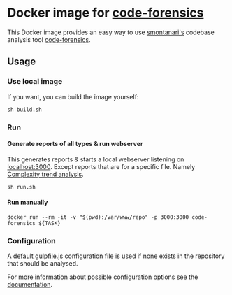 # Docker image for [code-forensics](https://github.com/smontanari/code-forensics)
This Docker image provides an easy way to use [smontanari's](https://github.com/smontanari) codebase analysis tool [code-forensics](https://github.com/smontanari/code-forensics).

## Usage

### Use local image
If you want, you can build the image yourself:
```shell
sh build.sh
```

### Run

#### Generate reports of all types & run webserver
This generates reports & starts a local webserver listening on [localhost:3000](http://localhost:3000/index.html).
Except reports that are for a specific file. Namely [Complexity trend analysis](https://github.com/smontanari/code-forensics/wiki/Complexity-trend-analysis). 
```shell
sh run.sh
```

#### Run manually
```shell
docker run --rm -it -v "$(pwd):/var/www/repo" -p 3000:3000 code-forensics ${TASK}
```

### Configuration
A [default gulpfile.js](./docker/gulpfile.default.js) configuration file is used if none exists in the repository that should be analysed.

For more information about possible configuration options see the [documentation](https://github.com/smontanari/code-forensics/wiki/Configuration).